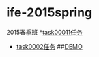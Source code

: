 # ife-2015spring
2015春季班
*[task00011任务](https://github.com/caizirong/ife/tree/master/2015_spring/task/task0001)
* [task0002任务](https://github.com/caizirong/ife/tree/master/2015_spring/task/task0002)
##[DEMO](https://caizirong.github.io/ife-2015spring/index.html)
